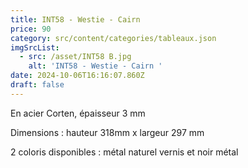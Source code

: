 ```yaml
---
title: INT58 - Westie - Cairn
price: 90
category: src/content/categories/tableaux.json
imgSrcList:
  - src: /asset/INT58 B.jpg
    alt: 'INT58 - Westie - Cairn '
date: 2024-10-06T16:16:07.860Z
draft: false
---
```


En acier Corten, épaisseur 3 mm

Dimensions :  hauteur 318mm x largeur 297 mm

2 coloris disponibles : métal naturel vernis et noir métal
